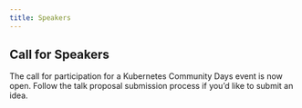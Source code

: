 ```yaml
---
title: Speakers
---
```


## Call for Speakers

The call for participation for a Kubernetes Community Days event is now open. 
Follow the talk proposal submission process if you’d like to submit an idea. 
